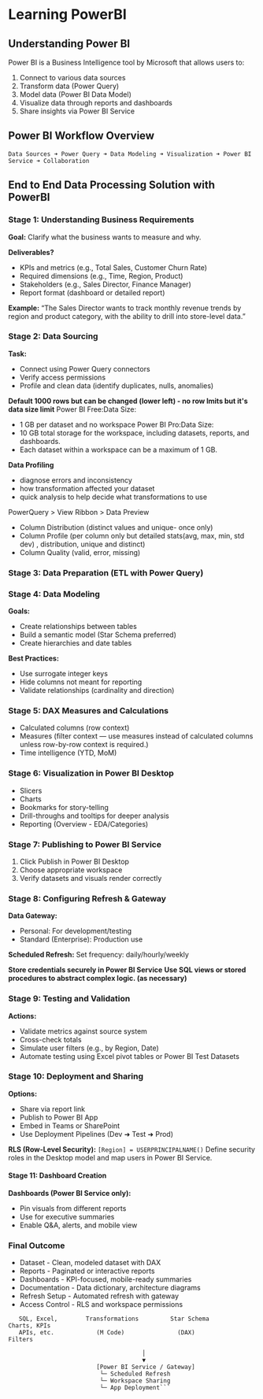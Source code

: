 # Learning PowerBI

## Understanding Power BI
Power BI is a Business Intelligence tool by Microsoft that allows users to:
1. Connect to various data sources
2. Transform data (Power Query)
3. Model data (Power BI Data Model)
4. Visualize data through reports and dashboards
5. Share insights via Power BI Service

## Power BI Workflow Overview
`Data Sources ➜ Power Query ➜ Data Modeling ➜ Visualization ➜ Power BI Service ➜ Collaboration`

## End to End Data Processing Solution with PowerBI

### Stage 1: Understanding Business Requirements
**Goal:** Clarify what the business wants to measure and why.

**Deliverables?**
- KPIs and metrics (e.g., Total Sales, Customer Churn Rate)
- Required dimensions (e.g., Time, Region, Product)
- Stakeholders (e.g., Sales Director, Finance Manager)
- Report format (dashboard or detailed report)

**Example:**
“The Sales Director wants to track monthly revenue trends by region and product category, with the ability to drill into store-level data.”

### Stage 2: Data Sourcing
**Task:**
- Connect using Power Query connectors
- Verify access permissions
- Profile and clean data (identify duplicates, nulls, anomalies)

**Default 1000 rows but can be changed (lower left) - no row lmits but it's data size limit**
Power BI Free:Data Size: 
* 1 GB per dataset and no workspace
Power BI Pro:Data Size: 
* 10 GB total storage for the workspace, including datasets, reports, and dashboards. 
* Each dataset within a workspace can be a maximum of 1 GB. 

**Data Profiling** 
- diagnose errors and inconsistency
- how transformation affected your dataset 
- quick analysis to help decide what transformations to use

PowerQuery > View Ribbon > Data Preview
* Column Distribution (distinct values and unique- once only)
* Column Profile (per column only but detailed stats(avg, max, min, std dev) , distribution, unique and distinct) 
* Column Quality (valid, error, missing)	

### Stage 3: Data Preparation (ETL with Power Query)


### Stage 4: Data Modeling
**Goals:**
- Create relationships between tables
- Build a semantic model (Star Schema preferred)
- Create hierarchies and date tables


**Best Practices:**
- Use surrogate integer keys
- Hide columns not meant for reporting
- Validate relationships (cardinality and direction)

### Stage 5: DAX Measures and Calculations
- Calculated columns (row context)
- Measures (filter context — use measures instead of calculated columns unless row-by-row context is required.)
- Time intelligence (YTD, MoM)

### Stage 6: Visualization in Power BI Desktop
- Slicers
- Charts
- Bookmarks for story-telling
- Drill-throughs and tooltips for deeper analysis
- Reporting (Overview - EDA/Categories)

### Stage 7: Publishing to Power BI Service
1. Click Publish in Power BI Desktop
2. Choose appropriate workspace
3. Verify datasets and visuals render correctly

### Stage 8: Configuring Refresh & Gateway
**Data Gateway:**
- Personal: For development/testing
- Standard (Enterprise): Production use

**Scheduled Refresh:**
Set frequency: daily/hourly/weekly

**Store credentials securely in Power BI Service**
**Use SQL views or stored procedures to abstract complex logic. (as necessary)**

### Stage 9: Testing and Validation
**Actions:**
- Validate metrics against source system
- Cross-check totals
- Simulate user filters (e.g., by Region, Date)
- Automate testing using Excel pivot tables or Power BI Test Datasets

### Stage 10: Deployment and Sharing
**Options:**
- Share via report link
- Publish to Power BI App
- Embed in Teams or SharePoint
- Use Deployment Pipelines (Dev ➜ Test ➜ Prod)

**RLS (Row-Level Security):**
`[Region] = USERPRINCIPALNAME()`
Define security roles in the Desktop model and map users in Power BI Service.

#### Stage 11: Dashboard Creation
**Dashboards (Power BI Service only):**
- Pin visuals from different reports
- Use for executive summaries
- Enable Q&A, alerts, and mobile view

### Final Outcome
- Dataset -	Clean, modeled dataset with DAX
- Reports	- Paginated or interactive reports
- Dashboards	- KPI-focused, mobile-ready summaries
- Documentation -	Data dictionary, architecture diagrams
- Refresh Setup -	Automated refresh with gateway
- Access Control -	RLS and workspace permissions

```[Data Sources] ───► [Power Query ETL] ───► [Data Model] ───► [Report Visuals]
   SQL, Excel,        Transformations         Star Schema         Charts, KPIs
   APIs, etc.            (M Code)               (DAX)               Filters

                                      │
                                      ▼
                         [Power BI Service / Gateway]
                          └─ Scheduled Refresh
                          └─ Workspace Sharing
                          └─ App Deployment```
